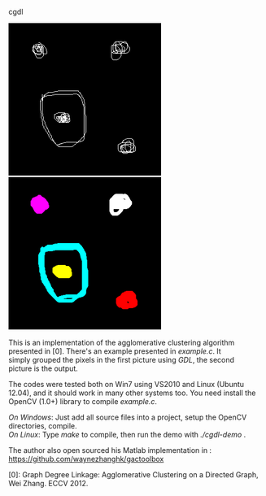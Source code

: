cgdl  

![alt clusters](https://github.com/blackball/cgdl/raw/master/data/clusters.bmp)  
![alt result](https://github.com/blackball/cgdl/raw/master/data/result.bmp)  

This is an implementation of the agglomerative clustering algorithm   
presented in [0]. There's an example presented in *example.c*. It   
simply grouped the pixels in the first picture using *GDL*, the second   
picture is the output. 

The codes were tested both on Win7 using VS2010 and Linux (Ubuntu 12.04), 
and it should work in many other systems too. You need install the 
OpenCV (1.0+) library to compile *example.c*.  

*On Windows*: Just add all source files into a project, setup the OpenCV directories, compile.  
*On Linux*: Type *make* to compile, then run the demo with *./cgdl-demo* .
  
The author also open sourced his Matlab implementation in :  
    https://github.com/waynezhanghk/gactoolbox  
   
[0]: Graph Degree Linkage: Agglomerative Clustering on a Directed Graph, Wei Zhang. ECCV 2012.  
